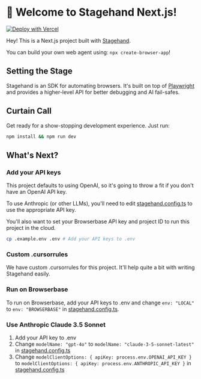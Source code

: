 # 🤘 Welcome to Stagehand Next.js!

[![Deploy with Vercel](https://vercel.com/button)](https://vercel.com/new/clone?repository-url=https%3A%2F%2Fgithub.com%2Fbrowserbase%2Fstagehand-nextjs-quickstart&env=BROWSERBASE_API_KEY,BROWSERBASE_PROJECT_ID,OPENAI_API_KEY&envDescription=Browserbase%20credentials%20%2B%20OpenAI.%20You%20can%20configure%20your%20project%20to%20use%20Anthropic%20or%20a%20custom%20LLMClient%20in%20stagehand.config.ts&project-name=stagehand-nextjs&repository-name=stagehand-nextjs)

Hey! This is a Next.js project built with [Stagehand](https://github.com/browserbase/stagehand).

You can build your own web agent using: `npx create-browser-app`!

## Setting the Stage

Stagehand is an SDK for automating browsers. It's built on top of [Playwright](https://playwright.dev/) and provides a higher-level API for better debugging and AI fail-safes.

## Curtain Call

Get ready for a show-stopping development experience. Just run:

```bash
npm install && npm run dev
```

## What's Next?

### Add your API keys

This project defaults to using OpenAI, so it's going to throw a fit if you don't have an OpenAI API key.

To use Anthropic (or other LLMs), you'll need to edit [stagehand.config.ts](stagehand.config.ts) to use the appropriate API key.

You'll also want to set your Browserbase API key and project ID to run this project in the cloud.

```bash
cp .example.env .env # Add your API keys to .env
```

### Custom .cursorrules

We have custom .cursorrules for this project. It'll help quite a bit with writing Stagehand easily.

### Run on Browserbase

To run on Browserbase, add your API keys to .env and change `env: "LOCAL"` to `env: "BROWSERBASE"` in [stagehand.config.ts](stagehand.config.ts).

### Use Anthropic Claude 3.5 Sonnet

1. Add your API key to .env
2. Change `modelName: "gpt-4o"` to `modelName: "claude-3-5-sonnet-latest"` in [stagehand.config.ts](stagehand.config.ts)
3. Change `modelClientOptions: { apiKey: process.env.OPENAI_API_KEY }` to `modelClientOptions: { apiKey: process.env.ANTHROPIC_API_KEY }` in [stagehand.config.ts](stagehand.config.ts)
